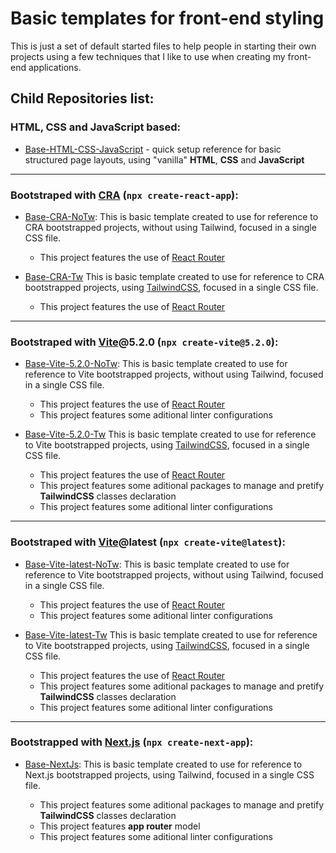 # Basic templates for front-end styling

This is just a set of default started files to help people in starting their own projects using a few techniques that I like to use when creating my front-end applications.

## Child Repositories list:

### HTML, CSS and JavaScript based:

- [Base-HTML-CSS-JavaScript](https://github.com/vonschappler/Base-HTML-CSS-JavaScript/tree/main) - quick setup reference for basic structured page layouts, using "vanilla" **HTML**, **CSS** and **JavaScript**

---

### Bootstraped with [CRA](https://react.dev) (`npx create-react-app`):

- [Base-CRA-NoTw](https://github.com/vonschappler/Base-CRA-NoTw/tree/main):
  This is basic template created to use for reference to CRA bootstrapped projects, without using Tailwind, focused in a single CSS file.

  - This project features the use of [React Router](https://reactrouter.com)

- [Base-CRA-Tw](https://github.com/vonschappler/Base-CRA-Tw/tree/main)
  This is basic template created to use for reference to CRA bootstrapped projects, using [TailwindCSS](https://tailwindcss.com), focused in a single CSS file.

  - This project features the use of [React Router](https://reactrouter.com)

---

### Bootstraped with [Vite](https://vitejs.dev)@5.2.0 (`npx create-vite@5.2.0`):

- [Base-Vite-5.2.0-NoTw](https://github.com/vonschappler/Base-Vite-5.2.0-NoTw/tree/main):
  This is basic template created to use for reference to Vite bootstrapped projects, without using Tailwind, focused in a single CSS file.

  - This project features the use of [React Router](https://reactrouter.com)
  - This project features some aditional linter configurations

- [Base-Vite-5.2.0-Tw](https://github.com/vonschappler/Base-Vite-5.2.0-Tw/tree/main)
  This is basic template created to use for reference to Vite bootstrapped projects, using [TailwindCSS](https://tailwindcss.com), focused in a single CSS file.

  - This project features the use of [React Router](https://reactrouter.com)
  - This project features some aditional packages to manage and pretify **TailwindCSS** classes declaration
  - This project features some aditional linter configurations

---

### Bootstraped with [Vite](https://vitejs.dev)@latest (`npx create-vite@latest`):

- [Base-Vite-latest-NoTw](https://github.com/vonschappler/Base-Vite-latest-NoTw/tree/main):
  This is basic template created to use for reference to Vite bootstrapped projects, without using Tailwind, focused in a single CSS file.

  - This project features the use of [React Router](https://reactrouter.com)
  - This project features some aditional linter configurations

- [Base-Vite-latest-Tw](https://github.com/vonschappler/Base-Vite-latest-Tw/tree/main)
  This is basic template created to use for reference to Vite bootstrapped projects, using [TailwindCSS](https://tailwindcss.com), focused in a single CSS file.

  - This project features the use of [React Router](https://reactrouter.com)
  - This project features some aditional packages to manage and pretify **TailwindCSS** classes declaration
  - This project features some aditional linter configurations

---

### Bootstrapped with [Next.js](https://nextjs.org) (`npx create-next-app`):

- [Base-NextJs](https://github.com/vonschappler/Base-NextJs/tree/main):
  This is basic template created to use for reference to Next.js bootstrapped projects, using Tailwind, focused in a single CSS file.

  - This project features some aditional packages to manage and pretify **TailwindCSS** classes declaration
  - This project features **app router** model
  - This project features some aditional linter configurations
